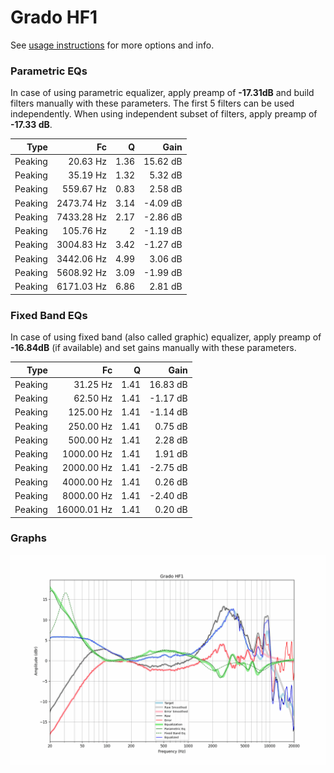 # Grado HF1
See [usage instructions](https://github.com/jaakkopasanen/AutoEq#usage) for more options and info.

### Parametric EQs
In case of using parametric equalizer, apply preamp of **-17.31dB** and build filters manually
with these parameters. The first 5 filters can be used independently.
When using independent subset of filters, apply preamp of **-17.33 dB**.

| Type    | Fc         |    Q | Gain     |
|--------:|-----------:|-----:|---------:|
| Peaking | 20.63 Hz   | 1.36 | 15.62 dB |
| Peaking | 35.19 Hz   | 1.32 | 5.32 dB  |
| Peaking | 559.67 Hz  | 0.83 | 2.58 dB  |
| Peaking | 2473.74 Hz | 3.14 | -4.09 dB |
| Peaking | 7433.28 Hz | 2.17 | -2.86 dB |
| Peaking | 105.76 Hz  | 2    | -1.19 dB |
| Peaking | 3004.83 Hz | 3.42 | -1.27 dB |
| Peaking | 3442.06 Hz | 4.99 | 3.06 dB  |
| Peaking | 5608.92 Hz | 3.09 | -1.99 dB |
| Peaking | 6171.03 Hz | 6.86 | 2.81 dB  |

### Fixed Band EQs
In case of using fixed band (also called graphic) equalizer, apply preamp of **-16.84dB**
(if available) and set gains manually with these parameters.

| Type    | Fc          |    Q | Gain     |
|--------:|------------:|-----:|---------:|
| Peaking | 31.25 Hz    | 1.41 | 16.83 dB |
| Peaking | 62.50 Hz    | 1.41 | -1.17 dB |
| Peaking | 125.00 Hz   | 1.41 | -1.14 dB |
| Peaking | 250.00 Hz   | 1.41 | 0.75 dB  |
| Peaking | 500.00 Hz   | 1.41 | 2.28 dB  |
| Peaking | 1000.00 Hz  | 1.41 | 1.91 dB  |
| Peaking | 2000.00 Hz  | 1.41 | -2.75 dB |
| Peaking | 4000.00 Hz  | 1.41 | 0.26 dB  |
| Peaking | 8000.00 Hz  | 1.41 | -2.40 dB |
| Peaking | 16000.01 Hz | 1.41 | 0.20 dB  |

### Graphs
![](./Grado%20HF1.png)